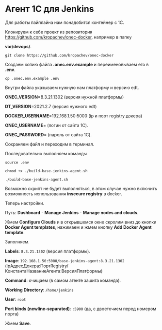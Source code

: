 # Агент 1С для Jenkins

Для работы пайплайна нам понадобится контейнер с 1С.

Клонируем к себе проект из репозитория https://github.com/kropachev/onec-docker, например в папку 

**var/devops/**.

```
git clone https://github.com/kropachev/onec-docker
```

Создаем копию файла **.onec.env.example** и переименовываем его в **.env**.

```
cp .onec.env.example .env
```

Внутри файла указываем нужную нам платформу и версию edt.

**ONEC_VERSION**=8.3.21.1302 (версия нужной платформы)

**DT_VERSION**=2021.2.7 (версия нужного edt)

**DOCKER_USERNAME**=192.168.1.50:5000 (ip и порт registry докера)

**ONEC_USERNAME**= (логин от сайта 1С).

**ONEC_PASSWORD**= (пароль от сайта 1С).

Сохраняем файл и переходим в терминал.

Последовательно выполняем команды

```
source .env
```
```
chmod +x ./build-base-jenkins-agent.sh
```
```
./build-base-jenkins-agent.sh
```
Возможно скрипт не будет выполняться, в этом случае нужно включить возможность использования **insecure registry** в docker.


Теперь настройки.

Путь: **Dashboard** - **Manage Jenkins** - **Manage nodes and clouds**.

Жмем **Configure Clouds** и в открывшемся окне скролим вниз до кнопки **Docker Agent templates**, нажимаем и жмем кнопку **Add Docker Agent template**.

Заполняем.

**Labels**: `8.3.21.1302` (версия платформы).

**Image**: `192.168.1.50:5000/base-jenkins-agent:8.3.21.1302` (ipАдресДокера:ПортRegistry/КонстантаНазваниеАгента:ВерсияПлатформы)

**Command**: очищаем (в самом агенте зашита команда).

**Working Directory**: `/home/jenkins`

**User**: `root`

**Port binds (newline-separated)**: `:5900` (да, с двоеточием перед номером порта)

Жмем **Save**.